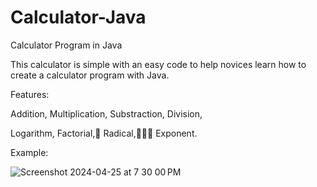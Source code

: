 # Calculator-Java
Calculator Program in Java

This calculator is simple with an easy code to help novices learn how to create a calculator
program with Java.

Features:

Addition, Multiplication, Substraction, Division,

Logarithm, Factorial, ٍRadical, ِِِExponent.

Example:

![Screenshot 2024-04-25 at 7 30 00 PM](https://github.com/xahraseyedi/Calculator-Java/assets/167974882/d8f66c80-034d-4440-b882-30d35843f95d)
